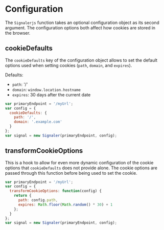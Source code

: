 # Configuration

The `Signalerjs` function takes an optional configuration object as its second argument. The configuration options both affect how cookies are stored in the browser.

## cookieDefaults

The `cookieDefaults` key of the configuration object allows to set the default options used when setting cookies (`path`, `domain`, and `expires`).

Defaults:
- `path`: '/'
- `domain`: `window.location.hostname`
- `expires`: 30 days after the current date

```js
var primaryEndpoint = '/myUrl';
var config = {
  cookieDefaults: {
    path: '/',
    domain: '.example.com'
  }
};
var signal = new Signaler(primaryEndpoint, config);
```

## transformCookieOptions

This is a hook to allow for even more dynamic configuration of the cookie options that `cookieDefaults` does not provide alone. The cookie options are passed through this function before being used to set the cookie.

```js
var primaryEndpoint = '/myUrl';
var config = {
  transformCookieOptions: function(config) {
    return {
      path: config.path,
      expires: Math.floor(Math.random() * 30) + 1
    };
  }
};
var signal = new Signaler(primaryEndpoint, config);
```

